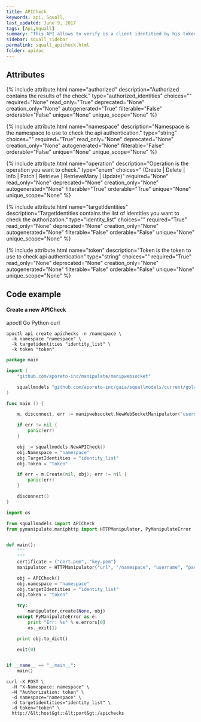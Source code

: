 ```yaml
---
title: APICheck
keywords: api, Squall,
last_updated: June 9, 2017
tags: [Api,Squall]
summary: "This API allows to verify is a client identitied by his token is allowed to do some operations on some apis. For example, it allows third party system to impersonate a user and ensure a proxfied request should be allowed."
sidebar: squall_sidebar
permalink: squall_apicheck.html
folder: apidoc
---
```



## Attributes

{% include attribute.html
  name="authorized"
  description="Authorized contains the results of the check."
  type="authorized_identities"
  choices=""
  required="None"
  read_only="True"
  deprecated="None"
  creation_only="None"
  autogenerated="True"
  filterable="False"
  orderable="False"
  unique="None"
  unique_scope="None"
%}


{% include attribute.html
  name="namespace"
  description="Namespace is the namespace to use to check the api authentication."
  type="string"
  choices=""
  required="True"
  read_only="None"
  deprecated="None"
  creation_only="None"
  autogenerated="None"
  filterable="False"
  orderable="False"
  unique="None"
  unique_scope="None"
%}


{% include attribute.html
  name="operation"
  description="Operation is the operation you want to check."
  type="enum"
  choices=" (Create | Delete | Info | Patch | Retrieve | RetrieveMany | Update)"
  required="None"
  read_only="None"
  deprecated="None"
  creation_only="None"
  autogenerated="None"
  filterable="True"
  orderable="True"
  unique="None"
  unique_scope="None"
%}


{% include attribute.html
  name="targetIdentities"
  description="TargetIdentities contains the list of identities you want to check the authorization."
  type="identity_list"
  choices=""
  required="True"
  read_only="None"
  deprecated="None"
  creation_only="None"
  autogenerated="None"
  filterable="False"
  orderable="False"
  unique="None"
  unique_scope="None"
%}


{% include attribute.html
  name="token"
  description="Token is the token to use to check api authentication"
  type="string"
  choices=""
  required="True"
  read_only="None"
  deprecated="None"
  creation_only="None"
  autogenerated="None"
  filterable="False"
  orderable="False"
  unique="None"
  unique_scope="None"
%}




## Code example

#### Create a new APICheck 
<div class="ui top attached tabular menu">
  <a class="item active" data-tab="apoctl">apoctl</a>
  <a class="item" data-tab="golang">Go</a>
  <a class="item" data-tab="python">Python</a>
  <a class="item" data-tab="curl">curl</a>
</div>

```apoctl
apoctl api create apichecks -n /namespace \
  -k namespace "namespace" \
  -k targetidentities "identity_list" \
  -k token "token"
```

```go
package main

import (
    "github.com/aporeto-inc/manipulate/manipwebsocket"

    squallmodels "github.com/aporeto-inc/gaia/squallmodels/current/golang"
)

func main () {

    m, disconnect, err := manipwebsocket.NewWebSocketManipulator("username", "token", "url", "namespace")

    if err != nil {
        panic(err)
    }

    obj := squallmodels.NewAPICheck()
    obj.Namespace = "namespace"
    obj.TargetIdentities = "identity_list"
    obj.Token = "token"

    if err = m.Create(nil, obj); err != nil {
        panic(err)
    }

    disconnect()
}
```

```python
import os

from squallmodels import APICheck
from pymanipulate.maniphttp import HTTPManipulator, PyManipulateError


def main():
    """
    """
    certificate = ("cert.pem", "key.pem")
    manipulator = HTTPManipulator("url", "/namespace", "username", "password", None, certificate)

    obj = APICheck()
    obj.namespace = "namespace"
    obj.targetIdentities = "identity_list"
    obj.token = "token"

    try:
        manipulator.create(None, obj)
    except PyManipulateError as e:
        print "Err: %s" % e.errors[0]
        os._exit(1)

    print obj.to_dict()

    exit(0)


if __name__ == "__main__":
    main()
```

```shell
curl -X POST \
  -H "X-Namespace: namespace" \
  -H "Authorization: token" \
  -d namespace="namespace" \
  -d targetidentities="identity_list" \
  -d token="token" \
  http://&lt;host&gt;:&lt;port&gt;/apichecks
```



